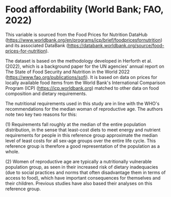 # Food affordability (World Bank; FAO, 2022)

This variable is sourced from the Food Prices for Nutrition DataHub (https://www.worldbank.org/en/programs/icp/brief/foodpricesfornutrition) and its associated DataBank (https://databank.worldbank.org/source/food-prices-for-nutrition).

The dataset is based on the methodology developed in Herforth et al. (2022), which is a background paper for the UN agencies’ annual report on The State of Food Security and Nutrition in the World 2022 (https://www.fao.org/publications/sofi). It is based on data on prices for locally available food items from the World Bank's International Comparison Program (ICP) (https://icp.worldbank.org) matched to other data on food composition and dietary requirements.

The nutritional requirements used in this study are in line with the WHO's recommendations for the median woman of reproductive age. The authors note two key two reasons for this:

(1) Requirements fall roughly at the median of the entire population distribution, in the sense that least-cost diets to meet energy and nutrient requirements for people in this reference group approximate the median level of least costs for all sex-age groups over the entire life cycle. This reference group is therefore a good representation of the population as a whole.

(2) Women of reproductive age are typically a nutritionally vulnerable population group, as seen in their increased risk of dietary inadequacies (due to social practices and norms that often disadvantage them in terms of access to food), which have important consequences for themselves and their children. Previous studies have also based their analyses on this reference group.